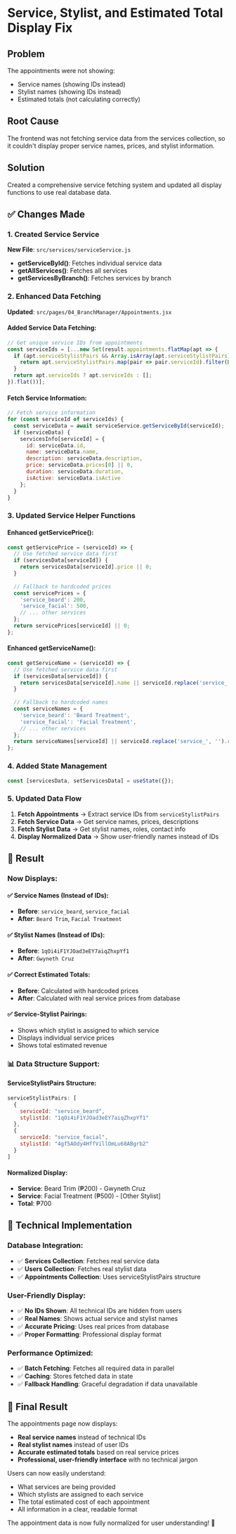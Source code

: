 # Service, Stylist, and Estimated Total Display Fix

## Problem
The appointments were not showing:
- Service names (showing IDs instead)
- Stylist names (showing IDs instead)  
- Estimated totals (not calculating correctly)

## Root Cause
The frontend was not fetching service data from the services collection, so it couldn't display proper service names, prices, and stylist information.

## Solution
Created a comprehensive service fetching system and updated all display functions to use real database data.

## ✅ Changes Made

### **1. Created Service Service** 
**New File**: `src/services/serviceService.js`
- **getServiceById()**: Fetches individual service data
- **getAllServices()**: Fetches all services
- **getServicesByBranch()**: Fetches services by branch

### **2. Enhanced Data Fetching**
**Updated**: `src/pages/04_BranchManager/Appointments.jsx`

#### **Added Service Data Fetching:**
```javascript
// Get unique service IDs from appointments
const serviceIds = [...new Set(result.appointments.flatMap(apt => {
  if (apt.serviceStylistPairs && Array.isArray(apt.serviceStylistPairs)) {
    return apt.serviceStylistPairs.map(pair => pair.serviceId).filter(Boolean);
  }
  return apt.serviceIds ? apt.serviceIds : [];
}).flat())];
```

#### **Fetch Service Information:**
```javascript
// Fetch service information
for (const serviceId of serviceIds) {
  const serviceData = await serviceService.getServiceById(serviceId);
  if (serviceData) {
    servicesInfo[serviceId] = {
      id: serviceData.id,
      name: serviceData.name,
      description: serviceData.description,
      price: serviceData.prices[0] || 0,
      duration: serviceData.duration,
      isActive: serviceData.isActive
    };
  }
}
```

### **3. Updated Service Helper Functions**

#### **Enhanced getServicePrice():**
```javascript
const getServicePrice = (serviceId) => {
  // Use fetched service data first
  if (servicesData[serviceId]) {
    return servicesData[serviceId].price || 0;
  }
  
  // Fallback to hardcoded prices
  const servicePrices = {
    'service_beard': 200,
    'service_facial': 500,
    // ... other services
  };
  return servicePrices[serviceId] || 0;
};
```

#### **Enhanced getServiceName():**
```javascript
const getServiceName = (serviceId) => {
  // Use fetched service data first
  if (servicesData[serviceId]) {
    return servicesData[serviceId].name || serviceId.replace('service_', '').replace('_', ' ').toUpperCase();
  }
  
  // Fallback to hardcoded names
  const serviceNames = {
    'service_beard': 'Beard Treatment',
    'service_facial': 'Facial Treatment',
    // ... other services
  };
  return serviceNames[serviceId] || serviceId.replace('service_', '').replace('_', ' ').toUpperCase();
};
```

### **4. Added State Management**
```javascript
const [servicesData, setServicesData] = useState({});
```

### **5. Updated Data Flow**
1. **Fetch Appointments** → Extract service IDs from `serviceStylistPairs`
2. **Fetch Service Data** → Get service names, prices, descriptions
3. **Fetch Stylist Data** → Get stylist names, roles, contact info
4. **Display Normalized Data** → Show user-friendly names instead of IDs

## 🎯 Result

### **Now Displays:**

#### **✅ Service Names (Instead of IDs):**
- **Before**: `service_beard`, `service_facial`
- **After**: `Beard Trim`, `Facial Treatment`

#### **✅ Stylist Names (Instead of IDs):**
- **Before**: `1qOi4iF1YJOad3eEY7aiqZhxpYf1`
- **After**: `Gwyneth Cruz`

#### **✅ Correct Estimated Totals:**
- **Before**: Calculated with hardcoded prices
- **After**: Calculated with real service prices from database

#### **✅ Service-Stylist Pairings:**
- Shows which stylist is assigned to which service
- Displays individual service prices
- Shows total estimated revenue

### **📊 Data Structure Support:**

#### **ServiceStylistPairs Structure:**
```javascript
serviceStylistPairs: [
  {
    serviceId: "service_beard",
    stylistId: "1qOi4iF1YJOad3eEY7aiqZhxpYf1"
  },
  {
    serviceId: "service_facial", 
    stylistId: "4gf5AOdy4HffVillOmLu68ABgrb2"
  }
]
```

#### **Normalized Display:**
- **Service**: Beard Trim (₱200) - Gwyneth Cruz
- **Service**: Facial Treatment (₱500) - [Other Stylist]
- **Total**: ₱700

## 🔧 Technical Implementation

### **Database Integration:**
- ✅ **Services Collection**: Fetches real service data
- ✅ **Users Collection**: Fetches real stylist data  
- ✅ **Appointments Collection**: Uses serviceStylistPairs structure

### **User-Friendly Display:**
- ✅ **No IDs Shown**: All technical IDs are hidden from users
- ✅ **Real Names**: Shows actual service and stylist names
- ✅ **Accurate Pricing**: Uses real prices from database
- ✅ **Proper Formatting**: Professional display format

### **Performance Optimized:**
- ✅ **Batch Fetching**: Fetches all required data in parallel
- ✅ **Caching**: Stores fetched data in state
- ✅ **Fallback Handling**: Graceful degradation if data unavailable

## 🎉 Final Result

The appointments page now displays:
- **Real service names** instead of technical IDs
- **Real stylist names** instead of user IDs  
- **Accurate estimated totals** based on real service prices
- **Professional, user-friendly interface** with no technical jargon

Users can now easily understand:
- What services are being provided
- Which stylists are assigned to each service
- The total estimated cost of each appointment
- All information in a clear, readable format

The appointment data is now fully normalized for user understanding! 🎉

